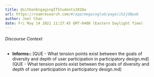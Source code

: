 ```yaml
---
title: @sitbonEngagingITStudents2018a
url: https://roamresearch.com/#/app/megacoglab/page/ik2jUBpab
author: Joel Chan
date: Fri May 14 2021 11:27:45 GMT-0400 (Eastern Daylight Time)
---
```




###### Discourse Context

- **Informs::** [QUE - What tension points exist between the goals of diversity and depth of user participation in participatory design.md](QUE - What tension points exist between the goals of diversity and depth of user participation in participatory design.md)

